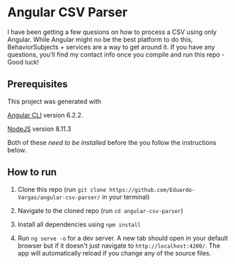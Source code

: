 # Angular CSV Parser

I have been getting a few quesions on how to process a CSV using only Angular. While Angular might no be the best platform to do this, BehaviorSubjects + services are a way to get around it. If you have any questions, you'll find my contact info once you compile and run this repo - Good luck!

## Prerequisites

This project was generated with

[Angular CLI](https://github.com/angular/angular-cli) version 6.2.2.

[NodeJS](https://nodejs.org/en/) version 8.11.3

Both of these _need to be installed_ before the you follow the instructions below.

## How to run

1. Clone this repo (run `git clone https://github.com/Eduardo-Vargas/angular-csv-parser/` in your terminal)

2. Navigate to the cloned repo (run `cd angular-csv-parser`)

3. Install all dependencies using `npm install`

4. Run `ng serve -o` for a dev server. A new tab should open in your default browser but if it doesn't just navigate to `http://localhost:4200/`. The app will automatically reload if you change any of the source files.

